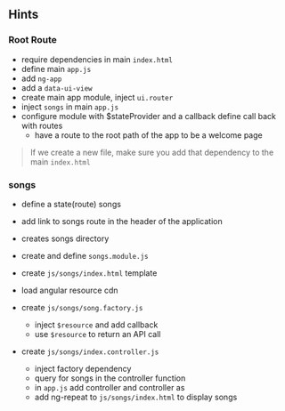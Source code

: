 ## Hints

### Root Route

- require dependencies in main `index.html`
- define main `app.js`
- add `ng-app`
- add a `data-ui-view`
- create main app module, inject `ui.router`
- inject `songs` in main `app.js`
- configure module with $stateProvider and a callback define call back with routes
  - have a route to the root path of the app to be a welcome page

> If we create a new file, make sure you add that dependency to the main `index.html`

### songs
- define a state(route) songs
- add link to songs route in the header of the application
- creates songs directory
- create and define `songs.module.js`


- create `js/songs/index.html` template
- load angular resource cdn
- create `js/songs/song.factory.js`
  - inject `$resource` and add callback
  - use `$resource` to return an API call

- create `js/songs/index.controller.js`
  - inject factory dependency
  - query for songs in the controller function
  - in `app.js` add controller and controller as
  - add ng-repeat to `js/songs/index.html` to display songs
